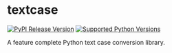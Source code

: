 # textcase

[![PyPI Release Version](https://img.shields.io/pypi/v/textcase.svg)](https://pypi.python.org/pypi/textcase)
[![Supported Python Versions](https://img.shields.io/pypi/pyversions/textcase.svg)](https://pypi.python.org/pypi/textcase)

A feature complete Python text case conversion library.
